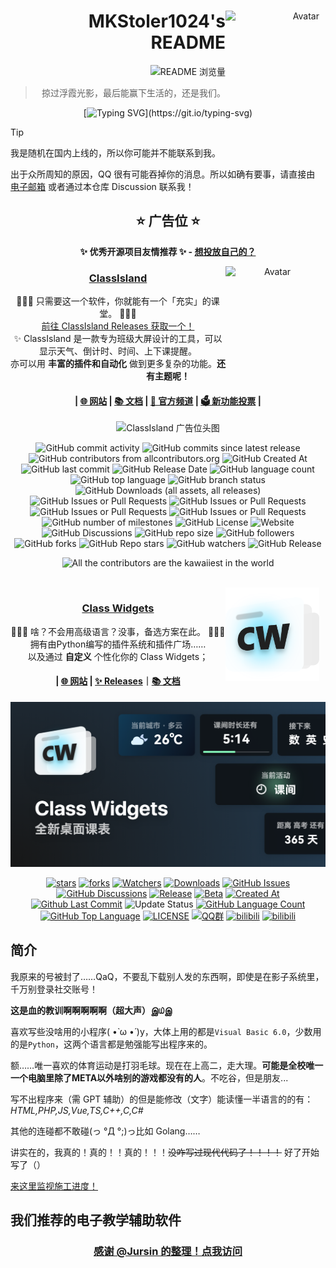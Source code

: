 <!--markdownlint-disable MD028 MD033 MD036 MD041-->

<div align="right">

<img width="150" height="150" align="right" style="float: right; margin: 0 10px 0 0;" alt="Avatar" src="https://avatars.githubusercontent.com/u/158786854?v=4">

# MKStoler1024's README

![README 浏览量](https://komarev.com/ghpvc/?username=MKStoler1024&color=red)

> 掠过浮霞光影，最后能赢下生活的，还是我们。

</div>

<div align="center">

[![Typing SVG](https://readme-typing-svg.demolab.com?font=Fira+Code&pause=1000&color=B24B46&center=true&width=435&lines=Learn+not+and+know+not.+;Don't+give+up+and+don't+give+in.+;Hang+on+to+your+dreams.)](https://git.io/typing-svg)

</div>

> [!TIP]
> 
> 我是随机在国内上线的，所以你可能并不能联系到我。
>
> 出于众所周知的原因，QQ 很有可能吞掉你的消息。所以如确有要事，请直接由 [电子邮箱](mailto:qsgz2023ji5ban@edicdn.eu.org) 或者通过本仓库 Discussion 联系我！

<div align="center">

## ⭐ 广告位 ⭐

**✨ 优秀开源项目友情推荐 ✨ - [想投放自己的？](https://github.com/MKStoler1024/MKStoler1024/issues "Just Do It!")**

<img width="150" height="150" align="right" style="float: right; margin: 0 10px 0 0;" alt="Avatar" src="https://github.com/ClassIsland/ClassIsland/raw/master/ClassIsland/Assets/AppLogo_AppLogo.svg">

### [ClassIsland](https://github.com/ClassIsland/ClassIsland)

🏫🧑‍🏫 只需要这一个软件，你就能有一个「充实」的课堂。 🧑‍🏫🏫
<br>
[前往 ClassIsland Releases 获取一个！](https://github.com/ClassIsland/ClassIsland/releases)
<br>
✨ ClassIsland 是一款专为班级大屏设计的工具，可以显示天气、倒计时、时间、上下课提醒。
<br>
亦可以用 **丰富的插件和自动化** 做到更多复杂的功能。**还有主题呢！**
<br>
#### | [🌐 网站](https://classisland.tech/) | [📚 文档](https://docs.classisland.tech/zh-cn/latest/) | [💬 官方频道](https://qm.qq.com/q/4NsDQKiAuQ) | [🗳 新功能投票](https://github.com/ClassIsland/ClassIsland/issues) |

<img src="https://github.com/user-attachments/assets/a815dd7d-8343-4da5-aee4-3f754aa297e4" alt="ClassIsland 广告位头图"><br>

![GitHub commit activity](https://img.shields.io/github/commit-activity/t/ClassIsland/ClassIsland)
![GitHub commits since latest release](https://img.shields.io/github/commits-since/ClassIsland/ClassIsland/latest)
![GitHub contributors from allcontributors.org](https://img.shields.io/github/all-contributors/ClassIsland/ClassIsland)
![GitHub Created At](https://img.shields.io/github/created-at/ClassIsland/ClassIsland)
![GitHub last commit](https://img.shields.io/github/last-commit/ClassIsland/ClassIsland)
![GitHub Release Date](https://img.shields.io/github/release-date-pre/ClassIsland/ClassIsland)
![GitHub language count](https://img.shields.io/github/languages/count/ClassIsland/ClassIsland)
![GitHub top language](https://img.shields.io/github/languages/top/ClassIsland/ClassIsland)
![GitHub branch status](https://img.shields.io/github/checks-status/ClassIsland/ClassIsland/dev)
![GitHub Downloads (all assets, all releases)](https://img.shields.io/github/downloads/ClassIsland/ClassIsland/total)
![GitHub Issues or Pull Requests](https://img.shields.io/github/issues/ClassIsland/ClassIsland)
![GitHub Issues or Pull Requests](https://img.shields.io/github/issues-closed/ClassIsland/ClassIsland)
![GitHub Issues or Pull Requests](https://img.shields.io/github/issues-pr/ClassIsland/ClassIsland)
![GitHub Issues or Pull Requests](https://img.shields.io/github/issues-pr-closed/ClassIsland/ClassIsland)
![GitHub number of milestones](https://img.shields.io/github/milestones/all/ClassIsland/ClassIsland)
![GitHub License](https://img.shields.io/github/license/ClassIsland/ClassIsland)
![Website](https://img.shields.io/website?url=https%3A%2F%2Fclassisland.tech%2F)
![GitHub Discussions](https://img.shields.io/github/discussions/ClassIsland/ClassIsland)
![GitHub repo size](https://img.shields.io/github/repo-size/ClassIsland/ClassIsland)
![GitHub followers](https://img.shields.io/github/followers/ClassIsland)
![GitHub forks](https://img.shields.io/github/forks/ClassIsland/ClassIsland)
![GitHub Repo stars](https://img.shields.io/github/stars/ClassIsland/ClassIsland)
![GitHub watchers](https://img.shields.io/github/watchers/ClassIsland/ClassIsland)
![GitHub Release](https://img.shields.io/github/v/release/ClassIsland/ClassIsland?include_prereleases)

![All the contributors are the kawaiiest in the world](https://img.shields.io/badge/All%20the%20contributors-are%20the%20kawaiiest%20in%20the%20world-green)

<br>

<img width="150" height="150" align="right" style="float: right; margin: 0 10px 0 0;" alt="Avatar" src="https://github.com/Class-Widgets/Class-Widgets/blob/main/img%2FLogo.png">

### [Class Widgets](https://github.com/ClassIsland/ClassIsland)

🏫🧑‍🏫 啥？不会用高级语言？没事，备选方案在此。 🧑‍🏫🏫
<br>
拥有由Python编写的插件系统和插件广场……
<br>
以及通过 **自定义** 个性化你的 Class Widgets；
<br>
#### | [🌐 网站](https://classwidgets.rinlit.cn/) | [✨ Releases](https://github.com/Class-Widgets/Class-Widgets/releases)｜[📚 文档](https://www.yuque.com/rinlit/class-widgets_help)

![Banner](https://github.com/Class-Widgets/Class-Widgets/blob/main/img%2FBanner.png)

[![stars](https://img.shields.io/github/stars/Class-Widgets/Class-Widgets?label=Stars)](https://github.com/Class-Widgets/Class-Widgets)
[![forks](https://img.shields.io/github/forks/Class-Widgets/Class-Widgets?label=Forks)](https://github.com/Class-Widgets/Class-Widgets)
[![Watchers](https://img.shields.io/github/watchers/Class-Widgets/Class-Widgets?style=social)](https://github.com/Class-Widgets/Class-Widgets/watchers)
[![Downloads](https://img.shields.io/github/downloads/Class-Widgets/Class-Widgets/total?style=social&label=Downloads&logo=github)](https://github.com/Class-Widgets/Class-Widgets/releases/latest)
[![GitHub Issues](https://img.shields.io/github/issues-search/Class-Widgets/Class-Widgets?query=is%3Aopen&style=flat&logo=github&label=Issues&color=%233fb950)](https://github.com/Class-Widgets/Class-Widgets/issues)
[![GitHub Discussions](https://img.shields.io/github/discussions/Class-Widgets/Class-Widgets?style=flat&logo=Github&label=Discussions)](https://github.com/Class-Widgets/Class-Widgets/discussions)
[![Release](https://img.shields.io/github/v/release/Class-Widgets/Class-Widgets?style=flat&color=%233fb950&label=正式版)](https://github.com/Class-Widgets/Class-Widgets/releases/latest) 
[![Beta](https://img.shields.io/github/v/release/Class-Widgets/Class-Widgets?include_prereleases&style=flat&label=测试版)](https://github.com/Class-Widgets/Class-Widgets/releases)
[![Created At](https://img.shields.io/github/created-at/Class-Widgets/Class-Widgets)](https://github.com/Class-Widgets/Class-Widgets)
[![Github Last Commit](https://img.shields.io/github/last-commit/Class-Widgets/Class-Widgets)](https://github.com/Class-Widgets/Class-Widgets/commits/main/)
![Update Status](https://img.shields.io/badge/%E7%8A%B6%E6%80%81-%E6%B4%BB%E8%B7%83-blue)
[![GitHub Language Count](https://img.shields.io/github/languages/count/Class-Widgets/Class-Widgets)](https://github.com/Class-Widgets/Class-Widgets)
[![GitHub Top Language](https://img.shields.io/github/languages/top/Class-Widgets/Class-Widgets)](https://github.com/Class-Widgets/Class-Widgets)
[![LICENSE](https://img.shields.io/badge/License-GPL--3.0-red.svg "LICENSE")](https://github.com/Class-Widgets/Class-Widgets/blob/main/LICENSE)
[![QQ群](https://img.shields.io/badge/-QQ%E7%BE%A4%EF%BD%9C169200380-blue?style=flat&logo=QQ)](https://qm.qq.com/q/EuDtwzURQA)
[![bilibili](https://img.shields.io/badge/-UP%E4%B8%BB%EF%BD%9CRinLit__233OuO-%23FB7299?style=flat&logo=bilibili)](https://space.bilibili.com/569522843)
[![bilibili](https://img.shields.io/badge/-bilibili%E8%A7%86%E9%A2%91%EF%BD%9CBV1xwW9eyEGu-%23FB7299?style=flat&logo=bilibili)](https://www.bilibili.com/video/BV1xwW9eyEGu)

</div>

## 简介

我原来的号被封了……QaQ，不要乱下载别人发的东西啊，即使是在影子系统里，千万别登录社交账号！

**这是血的教训啊啊啊啊啊（超大声）இ௰இ**

喜欢写些没啥用的小程序( •̀ ω •́ )y，大体上用的都是`Visual Basic 6.0`，少数用的是`Python`，这两个语言都是勉强能写出程序来的。

额……唯一喜欢的体育运动是打羽毛球。现在在上高二，走大理。**可能是全校唯一一个电脑里除了META以外啥别的游戏都没有的人**。不吃谷，但是朋友...

写不出程序来（需 GPT 辅助）的但是能修改（文字）能读懂一半语言的的有：*HTML,PHP,JS,Vue,TS,C++,C,C#*

其他的连碰都不敢碰(っ °Д °;)っ比如 Golang……

讲实在的，我真的！真的！！真的！！！~~没咋写过现代代码了！！！！~~ 好了开始写了（）

[来这里监视施工进度！](https://github.com/ExamAware)

## 我们推荐的电子教学辅助软件

<div align="center">

### [感谢 @Jursin 的整理！点我访问](https://github.com/Jursin/Awesome-Class-Softwares)

</div>
